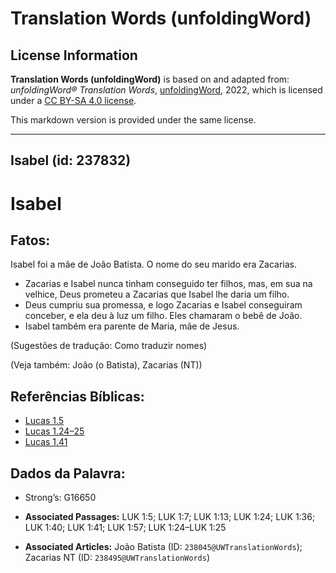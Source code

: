 # Translation Words (unfoldingWord)

## License Information

**Translation Words (unfoldingWord)** is based on and adapted from: _unfoldingWord® Translation Words_, [unfoldingWord](https://unfoldingword.org/utw), 2022, which is licensed under a [CC BY-SA 4.0 license](https://creativecommons.org/licenses/by-sa/4.0/legalcode.en).

This markdown version is provided under the same license.



--------------------------------

## Isabel (id: 237832)

Isabel
======

Fatos:
------

Isabel foi a mãe de João Batista. O nome do seu marido era Zacarias.

* Zacarias e Isabel nunca tinham conseguido ter filhos, mas, em sua na velhice, Deus prometeu a Zacarias que Isabel lhe daria um filho.
* Deus cumpriu sua promessa, e logo Zacarias e Isabel conseguiram conceber, e ela deu à luz um filho. Eles chamaram o bebê de João.
* Isabel também era parente de Maria, mãe de Jesus.

(Sugestões de tradução: Como traduzir nomes)

(Veja também: João (o Batista), Zacarias (NT))

Referências Bíblicas:
---------------------

* [Lucas 1\.5](https://ref.ly/Luke1:5)
* [Lucas 1\.24–25](https://ref.ly/Luke1:24-Luke1:25)
* [Lucas 1\.41](https://ref.ly/Luke1:41)

Dados da Palavra:
-----------------

* Strong’s: G16650

* **Associated Passages:** LUK 1:5; LUK 1:7; LUK 1:13; LUK 1:24; LUK 1:36; LUK 1:40; LUK 1:41; LUK 1:57; LUK 1:24–LUK 1:25
* **Associated Articles:** João Batista (ID: `238045@UWTranslationWords`); Zacarias NT (ID: `238495@UWTranslationWords`)

